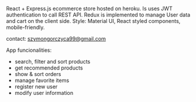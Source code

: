 React + Express.js ecommerce store hosted on heroku. Is uses JWT authentication to call REST API. Redux is implemented to manage User data and cart on the client side.
Style: Material UI, React styled components, mobile-friendly.

contact: szymongorczyca99@gmail.com

App funcionalities: 
- search, filter and sort products
- get recommended products
- show & sort orders
- manage favorite items
- register new user
- modify user information
